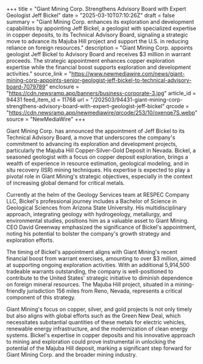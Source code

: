 +++
title = "Giant Mining Corp. Strengthens Advisory Board with Expert Geologist Jeff Bickel"
date = "2025-03-10T07:10:26Z"
draft = false
summary = "Giant Mining Corp. enhances its exploration and development capabilities by appointing Jeff Bickel, a geologist with specialized expertise in copper deposits, to its Technical Advisory Board, signaling a strategic move to advance its Majuba Hill project and support the U.S. in reducing reliance on foreign resources."
description = "Giant Mining Corp. appoints geologist Jeff Bickel to Advisory Board and receives $3 million in warrant proceeds. The strategic appointment enhances copper exploration expertise while the financial boost supports exploration and development activities."
source_link = "https://www.newmediawire.com/news/giant-mining-corp-appoints-senior-geologist-jeff-bickel-to-technical-advisory-board-7079789"
enclosure = "https://cdn.newsramp.app/banners/business-corporate-3.jpg"
article_id = 94431
feed_item_id = 11768
url = "/202503/94431-giant-mining-corp-strengthens-advisory-board-with-expert-geologist-jeff-bickel"
qrcode = "https://cdn.newsramp.app/newmediawire/qrcode/253/10/oxenqe7S.webp"
source = "NewMediaWire"
+++

<p>Giant Mining Corp. has announced the appointment of Jeff Bickel to its Technical Advisory Board, a move that underscores the company's commitment to advancing its exploration and development projects, particularly the Majuba Hill Copper-Silver-Gold Deposit in Nevada. Bickel, a seasoned geologist with a focus on copper deposit exploration, brings a wealth of experience in resource estimation, geological modeling, and in situ recovery (ISR) mining techniques. His expertise is expected to play a pivotal role in Giant Mining's strategic objectives, especially in the context of increasing global demand for critical metals.</p><p>Currently at the helm of the Geology Services team at RESPEC Company LLC, Bickel's professional journey includes a Bachelor of Science in Geological Sciences from Arizona State University. His multidisciplinary approach, integrating geology with hydrogeology, metallurgy, and environmental studies, positions him as a valuable asset to Giant Mining. CEO David Greenway emphasized the significance of Bickel's appointment, noting his potential to bolster the company's growth strategy and exploration efforts.</p><p>The timing of Bickel's appointment aligns with Giant Mining's recent financial boost from warrant exercises, amounting to over $3 million, aimed at supporting ongoing exploration activities. With an additional 5,914,500 tradeable warrants outstanding, the company is well-positioned to contribute to the United States' strategic initiative to diminish dependence on foreign mineral resources. The Majuba Hill project, situated in a mining-friendly jurisdiction 156 miles from Reno, Nevada, represents a critical component of this strategy.</p><p>Giant Mining's focus on copper, silver, and gold projects is not only timely but also aligns with global efforts such as the Green New Deal, which necessitates substantial quantities of these metals for electric vehicles, renewable energy infrastructure, and the modernization of clean energy systems. Bickel's expertise in copper deposits and his innovative approach to mining and exploration could prove instrumental in unlocking the potential of the Majuba Hill deposit, marking a significant step forward for Giant Mining Corp. and the broader mining industry.</p>